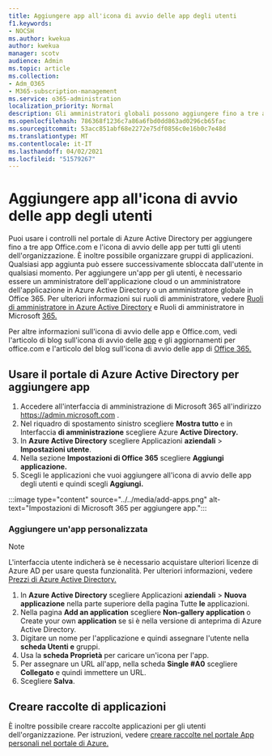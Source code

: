 ```yaml
---
title: Aggiungere app all'icona di avvio delle app degli utenti
f1.keywords:
- NOCSH
ms.author: kwekua
author: kwekua
manager: scotv
audience: Admin
ms.topic: article
ms.collection:
- Adm_O365
- M365-subscription-management
ms.service: o365-administration
localization_priority: Normal
description: Gli amministratori globali possono aggiungere fino a tre app all'icona di avvio delle app degli utenti.
ms.openlocfilehash: 786368f1236c7a86a6fbd0dd863ad0296cb65fac
ms.sourcegitcommit: 53acc851abf68e2272e75df0856c0e16b0c7e48d
ms.translationtype: MT
ms.contentlocale: it-IT
ms.lasthandoff: 04/02/2021
ms.locfileid: "51579267"
---
```

# <a name="pin-apps-to-your-users-app-launcher"></a>Aggiungere app all'icona di avvio delle app degli utenti

Puoi usare i controlli nel portale di Azure Active Directory per aggiungere fino a tre app Office.com e l'icona di avvio delle app per tutti gli utenti dell'organizzazione. È inoltre possibile organizzare gruppi di applicazioni. Qualsiasi app aggiunta può essere successivamente sbloccata dall'utente in qualsiasi momento. Per aggiungere un'app per gli utenti, è necessario essere un amministratore dell'applicazione cloud o un amministratore dell'applicazione in Azure Active Directory o un amministratore globale in Office 365. Per ulteriori informazioni sui ruoli di amministratore, vedere [Ruoli di amministratore in Azure Active Directory](/azure/active-directory/users-groups-roles/directory-assign-admin-roles) e Ruoli di amministratore in Microsoft [365.](../add-users/about-admin-roles.md) 

Per altre informazioni sull'icona di avvio delle app e Office.com, vedi l'articolo di blog sull'icona di avvio delle [app](https://support.microsoft.com/office/79f12104-6fed-442f-96a0-eb089a3f476a) e gli aggiornamenti per office.com e l'articolo del blog sull'icona di avvio delle app di [Office 365.](https://techcommunity.microsoft.com/t5/office-365-blog/updates-to-office-com-and-the-office-365-app-launcher/ba-p/1150503)

## <a name="use-the-azure-active-directory-portal-to-pin-apps"></a>Usare il portale di Azure Active Directory per aggiungere app

1. Accedere all'interfaccia di amministrazione di Microsoft 365 all'indirizzo <a href="https://go.microsoft.com/fwlink/p/?linkid=2024339" target="_blank">https://admin.microsoft.com</a> .
2. Nel riquadro di spostamento sinistro scegliere **Mostra tutto** e in Interfaccia **di amministrazione** scegliere Azure **Active Directory.**
3. In **Azure Active Directory** scegliere Applicazioni **aziendali**  >  **Impostazioni utente**.
4. Nella sezione **Impostazioni di Office 365** scegliere **Aggiungi applicazione.**
5. Scegli le applicazioni che vuoi aggiungere all'icona di avvio delle app degli utenti e quindi scegli **Aggiungi.**

:::image type="content" source="../../media/add-apps.png" alt-text="Impostazioni di Microsoft 365 per aggiungere app.":::

### <a name="pin-a-custom-app"></a>Aggiungere un'app personalizzata

> [!NOTE]
> L'interfaccia utente indicherà se è necessario acquistare ulteriori licenze di Azure AD per usare questa funzionalità. Per ulteriori informazioni, vedere [Prezzi di Azure Active Directory.](https://azure.microsoft.com/pricing/details/active-directory/)

1. In **Azure Active Directory** scegliere Applicazioni **aziendali**  >  **Nuova applicazione** nella parte superiore della pagina Tutte **le** applicazioni.
2. Nella pagina **Add an application** scegliere **Non-gallery application** o Create your own **application** se si è nella versione di anteprima di Azure Active Directory. 
3. Digitare un nome per l'applicazione e quindi assegnare l'utente nella **scheda Utenti e** gruppi.
4. Usa la **scheda Proprietà** per caricare un'icona per l'app.
5. Per assegnare un URL all'app, nella scheda **Single #A0** scegliere **Collegato** e quindi immettere un URL.
6. Scegliere **Salva**.

## <a name="create-application-collections"></a>Creare raccolte di applicazioni

È inoltre possibile creare raccolte applicazioni per gli utenti dell'organizzazione. Per istruzioni, vedere [creare raccolte nel portale App personali nel portale di Azure.](/azure/active-directory/manage-apps/access-panel-collections)